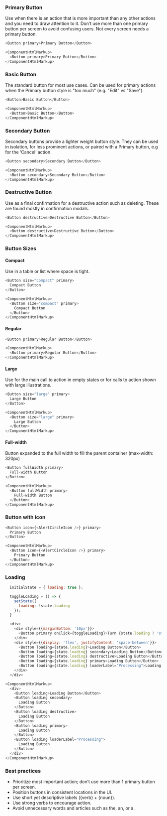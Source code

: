 ### Primary Button

Use when there is an action that is more important than any other actions and you need to draw attention to it. Don’t use more than one primary button per screen to avoid confusing users. Not every screen needs a primary button.

```js
<Button primary>Primary Button</Button>
```

```js noeditor
<ComponentHtmlMarkup>
  <Button primary>Primary Button</Button>
</ComponentHtmlMarkup>
```

### Basic Button

The standard button for most use cases. Can be used for primary actions when the Primary button style is "too much" (e.g. "Edit" vs "Save").

```js
<Button>Basic Button</Button>
```

```js noeditor
<ComponentHtmlMarkup>
  <Button>Basic Button</Button>
</ComponentHtmlMarkup>
```

### Secondary Button

Secondary buttons provide a lighter weight button style. They can be used in isolation, for less prominent actions, or paired with a Primary button, e.g for the ‘Cancel’ action.

```js
<Button secondary>Secondary Button</Button>
```

```js noeditor
<ComponentHtmlMarkup>
  <Button secondary>Secondary Button</Button>
</ComponentHtmlMarkup>
```

### Destructive Button

Use as a final confirmation for a destructive action such as deleting. These are found mostly in confirmation modals.

```js
<Button destructive>Destructive Button</Button>
```

```js noeditor
<ComponentHtmlMarkup>
  <Button destructive>Destructive Button</Button>
</ComponentHtmlMarkup>
```

### Button Sizes

#### Compact

Use in a table or list where space is tight.

```js
<Button size="compact" primary>
  Compact Button
</Button>
```

```js noeditor
<ComponentHtmlMarkup>
  <Button size="compact" primary>
    Compact Button
  </Button>
</ComponentHtmlMarkup>
```

#### Regular

```js
<Button primary>Regular Button</Button>
```

```js noeditor
<ComponentHtmlMarkup>
  <Button primary>Regular Button</Button>
</ComponentHtmlMarkup>
```

#### Large

Use for the main call to action in empty states or for calls to action shown with large illustrations.

```js
<Button size="large" primary>
  Large Button
</Button>
```

```js noeditor
<ComponentHtmlMarkup>
  <Button size="large" primary>
    Large Button
  </Button>
</ComponentHtmlMarkup>
```

#### Full-width

Button expanded to the full width to fill the parent container (max-width: 320px)

```js
<Button fullWidth primary>
  Full-width Button
</Button>
```

```js noeditor
<ComponentHtmlMarkup>
  <Button fullWidth primary>
    Full-width Button
  </Button>
</ComponentHtmlMarkup>
```

### Button with icon

```js
<Button icon={<AlertCircleIcon />} primary>
  Primary Button
</Button>
```

```js noeditor
<ComponentHtmlMarkup>
  <Button icon={<AlertCircleIcon />} primary>
    Primary Button
  </Button>
</ComponentHtmlMarkup>
```

### Loading

```js
  initialState = { loading: true };

  toggleLoading = () => {
    setState({
      loading: !state.loading
    });
  }

  <div>
    <div style={{marginBottom: '10px'}}>
      <Button primary onClick={toggleLoading}>Turn {state.loading ? 'off' : 'on'} loading</Button>
    </div>
    <div style={{display: 'flex', justifyContent: 'space-between'}}>
      <Button loading={state.loading}>Loading Button</Button>
      <Button loading={state.loading} secondary>Loading Button</Button>
      <Button loading={state.loading} destructive>Loading Button</Button>
      <Button loading={state.loading} primary>Loading Button</Button>
      <Button loading={state.loading} loaderLabel="Processing">Loading Button</Button>
    </div>
  </div>
```

```js noeditor
<ComponentHtmlMarkup>
  <div>
    <Button loading>Loading Button</Button>
    <Button loading secondary>
      Loading Button
    </Button>
    <Button loading destructive>
      Loading Button
    </Button>
    <Button loading primary>
      Loading Button
    </Button>
    <Button loading loaderLabel="Processing">
      Loading Button
    </Button>
  </div>
</ComponentHtmlMarkup>
```

### Best practices

- Prioritize most important action; don’t use more than 1 primary button per screen.
- Position buttons in consistent locations in the UI.
- Use short yet descriptive labels ({verb} + {noun}).
- Use strong verbs to encourage action.
- Avoid unnecessary words and articles such as the, an, or a.
